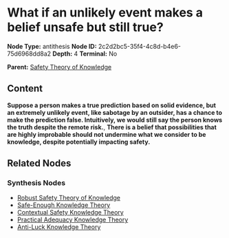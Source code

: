 # What if an unlikely event makes a belief unsafe but still true?

**Node Type:** antithesis
**Node ID:** 2c2d2bc5-35f4-4c8d-b4e6-75d6968dd8a2
**Depth:** 4
**Terminal:** No

**Parent:** [Safety Theory of Knowledge](safety-theory-of-knowledge-synthesis-dd9b7c54-8a98-49b5-be14-3af03b25e341.md)

## Content

**Suppose a person makes a true prediction based on solid evidence, but an extremely unlikely event, like sabotage by an outsider, has a chance to make the prediction false. Intuitively, we would still say the person knows the truth despite the remote risk.**, **There is a belief that possibilities that are highly improbable should not undermine what we consider to be knowledge, despite potentially impacting safety.**

## Related Nodes

### Synthesis Nodes

- [Robust Safety Theory of Knowledge](robust-safety-theory-of-knowledge-synthesis-ba95d37b-e595-47e6-83ee-c31f88cc0083.md)
- [Safe-Enough Knowledge Theory](safe-enough-knowledge-theory-synthesis-a359d9e9-4755-42e4-b1b3-1efb19a3760e.md)
- [Contextual Safety Knowledge Theory](contextual-safety-knowledge-theory-synthesis-b9b1fd88-2455-4cdf-b6bf-9ecd1304ff9e.md)
- [Practical Adequacy Knowledge Theory](practical-adequacy-knowledge-theory-synthesis-dfefc3d8-de4e-4447-bfea-a80b970ed292.md)
- [Anti-Luck Knowledge Theory](anti-luck-knowledge-theory-synthesis-1ccddebe-6db8-433b-a2d9-dce7438663f2.md)
